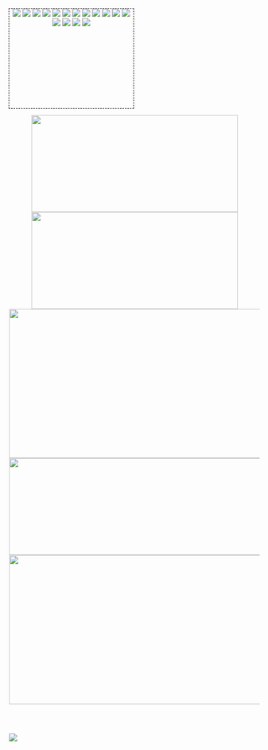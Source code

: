 <!-- - https://github.com/dhyeythumar/awesome-readme-tools - -->
<!-- ----------- HEADER ------------ -->
<!-- <p align="center">
 <img src="https://media.discordapp.net/attachments/755868456993423491/883560733680496690/RHGBanner_edge.png" alt="Title Image" />
</p> -- >
<!--<p align="center">
  <a href="https://rustyrhuskey.tk">Website</a>
  ·
  <a href="https://twitter.com/RHGRDev">Twitter</a>
</p>-->

<!-- ----------- TECH STACK ------------ --> <!-- - https://github.com/Ileriayo/markdown-badges#readme - -->
<!--<p align="center">Languages & Markups</p>-->
<p align="center" style="width:250px;height:200px;outline:dashed 1px black;">
 <img src="https://img.shields.io/badge/javascript-%23323330?style=for-the-badge&logo=javascript&logoColor=23F7DF1E"></img>
 <img src="https://img.shields.io/badge/lua-%232C2D72?style=for-the-badge&logo=lua&logoColor=fff"></img>
 <img src="https://img.shields.io/badge/markdown-%23000000?style=for-the-badge&logo=markdown&logoColor=fff"></img>
 <img src="https://img.shields.io/badge/npm-%23000000?style=for-the-badge&logo=npm&logoColor=fff"></img>
 <img src="https://img.shields.io/badge/node.js-6DA55F?style=for-the-badge&logo=node.js&logoColor=fff"></img>
 <img src="https://img.shields.io/badge/gimp-657D8B?style=for-the-badge&logo=gimp&logoColor=fff"></img>
 <img src="https://img.shields.io/badge/codepen-000?style=for-the-badge&logo=codepen&logoColor=fff"></img>
 <img src="https://img.shields.io/badge/visual_studio_code-0078d7?style=for-the-badge&logo=visual-studio-code&logoColor=fff"></img>
 <img src="https://img.shields.io/badge/git-%23F05033?style=for-the-badge&logo=git&logoColor=fff"></img>
 <img src="https://img.shields.io/badge/github-%23121011?style=for-the-badge&logo=github&logoColor=fff"></img>
 <img src="https://img.shields.io/badge/cloudflare-F38020?style=for-the-badge&logo=cloudflare&logoColor=fff"></img>
 <img src="https://img.shields.io/badge/firebase-%23039BE5?style=for-the-badge&logo=firebase&logoColor=fff"></img>
 <img src="https://img.shields.io/badge/glitch-%233333FF?style=for-the-badge&logo=glitch&logoColor=fff"></img>
 <img src="https://img.shields.io/badge/heroku-%23430098?style=for-the-badge&logo=heroku&logoColor=fff"></img>
 <img src="https://img.shields.io/badge/mongodb-%234ea94b?style=for-the-badge&logo=mongodb&logoColor=fff"></img>
 <img src="https://img.shields.io/badge/trello-%23026AA7?style=for-the-badge&logo=trello&logoColor=fff"></img>
</p>

<!--<p align="center"> -- | w/ color
 <img src="https://img.shields.io/badge/css3-informational?style=for-the-badge&logo=css3&logoColor=fff&color=18191C"></img>
 <img src="https://img.shields.io/badge/html5-informational?style=for-the-badge&logo=html5&logoColor=fff&color=18191C"></img>
 <img src="https://img.shields.io/badge/javascript-informational?style=for-the-badge&logo=javascript&logoColor=fff&color=18191C"></img>
 <img src="https://img.shields.io/badge/lua-informational?style=for-the-badge&logo=lua&logoColor=fff&color=18191C"></img>
 <img src="https://img.shields.io/badge/markdown-informational?style=for-the-badge&logo=markdown&logoColor=fff&color=18191C"></img>
 <img src="https://img.shields.io/badge/express.js-informational?style=for-the-badge&logo=express&logoColor=fff&color=18191C"></img>
 <img src="https://img.shields.io/badge/fastify-informational?style=for-the-badge&logo=fastify&logoColor=fff&color=18191C"></img>
 <img src="https://img.shields.io/badge/gatsby.js-informational?style=for-the-badge&logo=gatsby&logoColor=fff&color=18191C"></img>
 <img src="https://img.shields.io/badge/npm-informational?style=for-the-badge&logo=npm&logoColor=fff&color=18191C"></img>
 <img src="https://img.shields.io/badge/node.js-informational?style=for-the-badge&logo=node.js&logoColor=fff&color=18191C"></img>
 <img src="https://img.shields.io/badge/tailwindcss-informational?style=for-the-badge&logo=tailwind-css&logoColor=fff&color=18191C"></img>
 <img src="https://img.shields.io/badge/gimp-informational?style=for-the-badge&logo=gimp&logoColor=fff&color=18191C"></img>
 <img src="https://img.shields.io/badge/atom-informational?style=for-the-badge&logo=atom&logoColor=fff&color=18191C"></img>
 <img src="https://img.shields.io/badge/codepen-informational?style=for-the-badge&logo=codepen&logoColor=fff&color=18191C"></img>
 <img src="https://img.shields.io/badge/visual_studio_code-informational?style=for-the-badge&logo=visual-studio-code&logoColor=fff&color=18191C"></img>
 <img src="https://img.shields.io/badge/bitbucket-informational?style=for-the-badge&logo=bitbucket&logoColor=fff&color=18191C"></img>
 <img src="https://img.shields.io/badge/git-informational?style=for-the-badge&logo=git&logoColor=fff&color=18191C"></img>
 <img src="https://img.shields.io/badge/github-informational?style=for-the-badge&logo=github&logoColor=fff&color=18191C"></img>
 <img src="https://img.shields.io/badge/cloudflare-informational?style=for-the-badge&logo=cloudflare&logoColor=fff&color=18191C"></img>
 <img src="https://img.shields.io/badge/firebase-informational?style=for-the-badge&logo=firebase&logoColor=fff&color=18191C"></img>
 <img src="https://img.shields.io/badge/glitch-informational?style=for-the-badge&logo=glitch&logoColor=fff&color=18191C"></img>
 <img src="https://img.shields.io/badge/heroku-informational?style=for-the-badge&logo=heroku&logoColor=fff&color=18191C"></img>
 <img src="https://img.shields.io/badge/netlify-informational?style=for-the-badge&logo=netlify&logoColor=fff&color=18191C"></img>
 <img src="https://img.shields.io/badge/mongodb-informational?style=for-the-badge&logo=mongodb&logoColor=fff&color=18191C"></img>
 <img src="https://img.shields.io/badge/postman-informational?style=for-the-badge&logo=postman&logoColor=fff&color=18191C"></img>
 <img src="https://img.shields.io/badge/trello-informational?style=for-the-badge&logo=trello&logoColor=fff&color=18191C"></img>
</p>-->

<!-- ----------- GITHUB STATS ------------ -->
<p align="center">
  <!-- ------- TBD ------- -->
  <!--<a href="https://github.com/jstrieb/github-stats"><img width=415 height=255 src="https://github.com/T3M3S/github-stats/blob/master/generated/overview.svg" alt=""/></a>
  <a href="https://github.com/jstrieb/github-stats"><img width=415 height=255 src="https://github.com/T3M3S/github-stats/blob/master/generated/languages.svg" alt=""/></a>-->
  <a href="https://github.com/anuraghazra/github-readme-stats"><img width=415 height=195 src="https://github-readme-stats.vercel.app/api?username=T3M3S&custom_title=Stats&show_icons=true&count_private=true&include_all_commits=1&hide_border=true&cache_seconds=1800&bg_color=18191C&title_color=fff&text_color=fff&icon_color=fff" alt=""></a>
  <a href="https://github.com/denvercoder1/github-readme-streak-stats"><img width=415 height=195 src="https://github-readme-streak-stats.herokuapp.com?user=T3M3S&hide_border=true&fire=fff&ring=fff&currStreakNum=fff&stroke=fff&currStreakLabel=fff&sideLabels=fff&sideNums=fff&border=fff&dates=fff&background=18191C" alt=""/></a>
  <!--a href="https://github.com/jstrieb/github-stats"><img src="https://github.com/T3M3S/github-stats/blob/master/generated/overview.svg" alt=""></a>
  <a href="https://github.com/jstrieb/github-stats"><img src="https://github.com/T3M3S/github-stats/blob/master/generated/languages.svg" alt=""/></a>-->
  <a href="https://github.com/ashutosh00710/github-readme-activity-graph"><img width=900 height=300 src="https://activity-graph.herokuapp.com/graph?username=T3M3S&hide_border=true&hide_title=true&area=true&area_color=fff&bg_color=18191C&color=FFF&line=FFF&point=FFF" alt=""/></a>
  <a href="https://github.com/ryo-ma/github-profile-trophy"><img width=900 height=195 src="https://github-profile-trophy.vercel.app/?username=T3M3S&no-frame=true&no-bg=1&theme=onestar&row=2&column=7" alt="" /></a>  
  <a href="https://github.com/anuraghazra/github-readme-stats"><img width=900 height=300 src="https://github-readme-stats.vercel.app/api/wakatime?username=T3M3S&layout=compact&hide_border=true&cache_seconds=1800&bg_color=18191C&hide_title=true&text_color=fff&hide=html,css,git,text" alt="" /></a>
</p>

<!-- ----------- SPOTIFY STATS ------------ -->
<!--<p align="center">
  <a href="https://github.com/kittinan/spotify-github-profile"><img src="https://spotify-github-profile.vercel.app/api/view?uid=22jwdifyrvt3ioidsln7lxgna&cover_image=true&theme=natemoo-re&bar_color=ffffff&bar_color_cover=false" alt=""></a>
</p>-->

<!-- ----------- PROFILE STATS ------------ -->
<p align="center">
 <a href="https://komarev.com/ghpvc"><img src="https://komarev.com/ghpvc/?username=T3M3S&label=VIEWS&color=grey&style=flat-square" alt=""/></a>
 <a href="https://badges.pufler.dev"><img src="https://badges.pufler.dev/years/T3M3S?label=YEARS&color=grey&style=flat-square" alt=""/></a>
 <a href="https://badges.pufler.dev"><img src="https://badges.pufler.dev/repos/T3M3S?label=REPOS&color=grey&style=flat-square" alt=""/></a>
 <a href="https://badges.pufler.dev"><img src="https://badges.pufler.dev/gists/T3M3S?label=GISTS&color=grey&style=flat-square" alt=""/></a>
</p>
<p align="center"><a href="https://wakatime.com/@T3M3S"><img src="https://wakatime.com/badge/user/1cc73c9a-8000-4d86-9123-3debd5e6b5b0.svg" alt=""></a></p>

<!-- ----------- STATS COUNTER ------------ -->
![](https://hit.yhype.me/github/profile?user_id=39349787)
